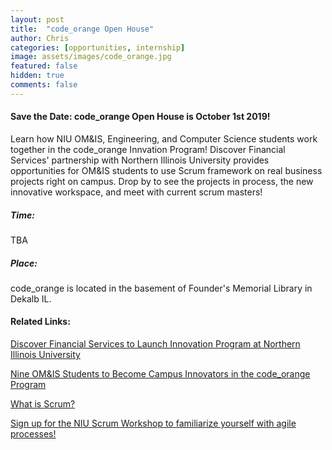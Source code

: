 ```yaml
---
layout: post
title:  "code_orange Open House"
author: Chris
categories: [opportunities, internship]
image: assets/images/code_orange.jpg
featured: false
hidden: true
comments: false
---
```


#### Save the Date: code_orange Open House is October 1st 2019!

Learn how NIU OM&IS, Engineering, and Computer Science students work together in the code_orange Innvation Program! Discover Financial Services' partnership with Northern Illinois University provides opportunities for OM&IS students to use Scrum framework on real business projects right on campus. Drop by to see the projects in process, the new innovative workspace, and meet with current scrum masters!

##### Time: 
TBA
##### Place: 
code_orange is located in the basement of Founder's Memorial Library in Dekalb IL.







#### Related Links:

 <a href="https://newsroom.niu.edu/2018/05/23/discover-financial-services-to-launch-innovation-program-this-coming-fall-at-northern-illinois-university/">Discover Financial Services to Launch Innovation Program at Northern Illinois University</a> 

<a href="https://www.niutoday.info/2019/05/08/nine-omis-students-to-become-discover-campus-innovators-in-the-code_orange-program%ef%bb%bf/">Nine OM&IS Students to Become Campus Innovators in the code_orange Program</a>

<a href="https://www.scrum.org/resources/what-is-scrum">What is Scrum?</a>

<a href="https://www.cob.niu.edu/academics/omis/scrum-workshop.shtml">Sign up for the NIU Scrum Workshop to familiarize yourself with agile processes!</a>